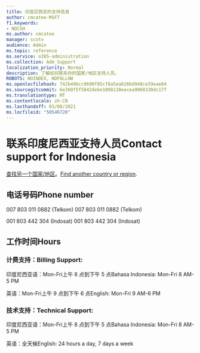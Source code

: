 ```yaml
---
title: 印度尼西亚的支持信息
author: cmcatee-MSFT
f1.keywords:
- NOCSH
ms.author: cmcatee
manager: scotv
audience: Admin
ms.topic: reference
ms.service: o365-administration
ms.collection: Adm_Support
localization_priority: Normal
description: 了解如何联系你的国家/地区支持人员。
ROBOTS: NOINDEX, NOFOLLOW
ms.openlocfilehash: 742b49bcc9690f85cf8a5ea626bd948ce59eae04
ms.sourcegitcommit: 6e260f5f5842debe1098138eecea9068330dc17f
ms.translationtype: MT
ms.contentlocale: zh-CN
ms.lasthandoff: 03/08/2021
ms.locfileid: "50546720"
---
```

# <a name="contact-support-for-indonesia"></a><span data-ttu-id="12942-103">联系印度尼西亚支持人员</span><span class="sxs-lookup"><span data-stu-id="12942-103">Contact support for Indonesia</span></span>

<span data-ttu-id="12942-104">[查找另一个国家/地区](../contact-support-for-business-products.md)。</span><span class="sxs-lookup"><span data-stu-id="12942-104">[Find another country or region](../contact-support-for-business-products.md).</span></span>

## <a name="phone-number"></a><span data-ttu-id="12942-105">电话号码</span><span class="sxs-lookup"><span data-stu-id="12942-105">Phone number</span></span>
<span data-ttu-id="12942-106">007 803 011 0882 (Telkom) </span><span class="sxs-lookup"><span data-stu-id="12942-106">007 803 011 0882 (Telkom)</span></span>

<span data-ttu-id="12942-107">001 803 442 304 (Indosat) </span><span class="sxs-lookup"><span data-stu-id="12942-107">001 803 442 304 (Indosat)</span></span>

## <a name="hours"></a><span data-ttu-id="12942-108">工作时间</span><span class="sxs-lookup"><span data-stu-id="12942-108">Hours</span></span>
### <a name="billing-support"></a><span data-ttu-id="12942-109">计费支持：</span><span class="sxs-lookup"><span data-stu-id="12942-109">Billing Support:</span></span>

<span data-ttu-id="12942-110">印度尼西亚语：Mon-Fri上午 8 点到下午 5 点</span><span class="sxs-lookup"><span data-stu-id="12942-110">Bahasa Indonesia: Mon-Fri 8 AM-5 PM</span></span>

<span data-ttu-id="12942-111">英语：Mon-Fri上午 9 点到下午 6 点</span><span class="sxs-lookup"><span data-stu-id="12942-111">English: Mon-Fri 9 AM-6 PM</span></span>

### <a name="technical-support"></a><span data-ttu-id="12942-112">技术支持：</span><span class="sxs-lookup"><span data-stu-id="12942-112">Technical Support:</span></span>

<span data-ttu-id="12942-113">印度尼西亚语：Mon-Fri上午 8 点到下午 5 点</span><span class="sxs-lookup"><span data-stu-id="12942-113">Bahasa Indonesia: Mon-Fri 8 AM-5 PM</span></span>

<span data-ttu-id="12942-114">英语：全天候</span><span class="sxs-lookup"><span data-stu-id="12942-114">English: 24 hours a day, 7 days a week</span></span>
